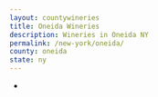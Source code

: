 ```yaml
---
layout: countywineries
title: Oneida Wineries
description: Wineries in Oneida NY
permalink: /new-york/oneida/
county: oneida
state: ny
---
```

-
